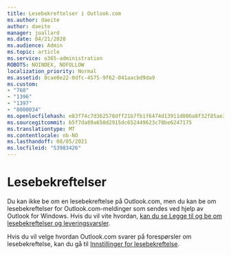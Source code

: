 ```yaml
---
title: Lesebekreftelser i Outlook.com
ms.author: daeite
author: daeite
manager: joallard
ms.date: 04/21/2020
ms.audience: Admin
ms.topic: article
ms.service: o365-administration
ROBOTS: NOINDEX, NOFOLLOW
localization_priority: Normal
ms.assetid: 8cae0e22-0dfc-4575-9f62-041aacbd9da9
ms.custom:
- "768"
- "1396"
- "1397"
- "8000034"
ms.openlocfilehash: e83f74c7d362578dff21b7fb1f6474d13911d006a8f32f85ae30bce73bf8fd52
ms.sourcegitcommit: b5f7da89a650d2915dc652449623c78be6247175
ms.translationtype: MT
ms.contentlocale: nb-NO
ms.lasthandoff: 08/05/2021
ms.locfileid: "53983426"
---
```

# <a name="read-receipts"></a>Lesebekreftelser

Du kan ikke be om en lesebekreftelse på Outlook.com, men du kan be om lesebekreftelser for Outlook.com-meldinger som sendes ved hjelp av Outlook for Windows. Hvis du vil vite hvordan, [kan du se Legge til og be om lesebekreftelser og leveringsvarsler](https://support.office.com/article/a34bf70a-4c2c-4461-b2a1-12e4a7a92141?wt.mc_id=Office_Outlook_com_Alchemy).
  
Hvis du vil velge hvordan Outlook.com svarer på forespørsler om lesebekreftelse, kan du gå til [Innstillinger for lesebekreftelse](https://outlook.live.com/mail/options/mail/handling/readReceipts).
